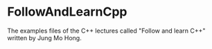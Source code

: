 # FollowAndLearnCpp
The examples files of the C++ lectures called "Follow and learn C++" written by Jung Mo Hong.
